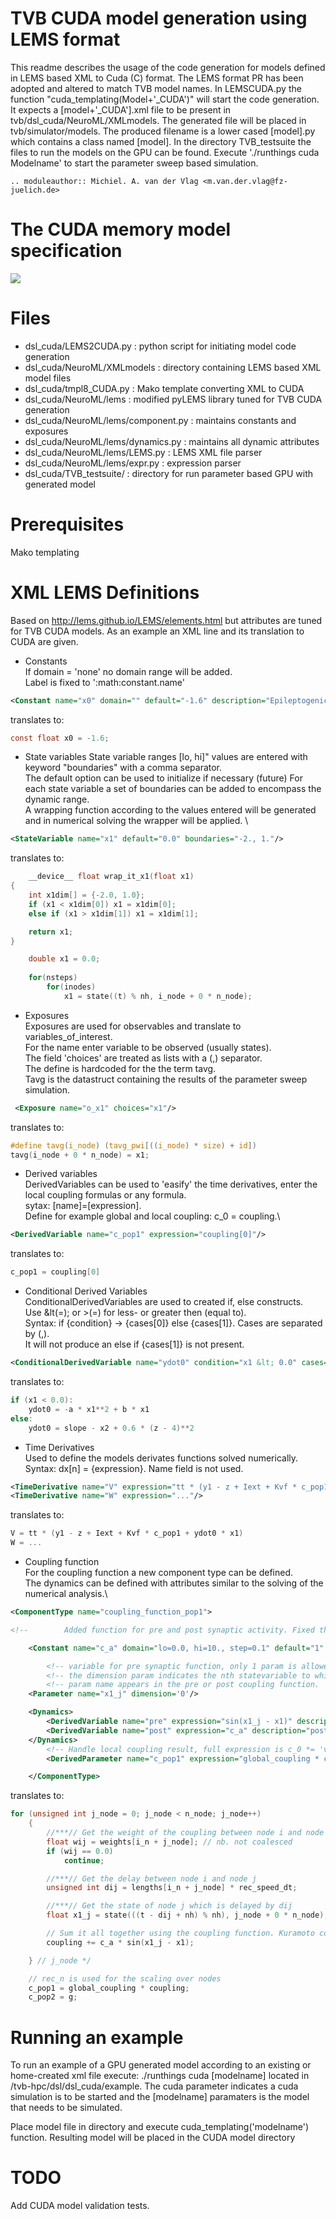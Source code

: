 ﻿# TVB CUDA model generation using LEMS format
This readme describes the usage of the code generation for models defined in LEMS based XML to Cuda (C) format.
The LEMS format PR has been adopted and altered to match TVB model names. 
In LEMSCUDA.py the function "cuda_templating(Model+'_CUDA')" will start the code generation.
It expects a [model+'_CUDA'].xml file to be present in tvb/dsl_cuda/NeuroML/XMLmodels. 
The generated file will be placed in tvb/simulator/models.
The produced filename is a lower cased [model].py which contains a class named [model].
In the directory TVB_testsuite the files to run the models on the GPU can be found.
Execute './runthings cuda Modelname' to start the parameter sweep based simulation.

    .. moduleauthor:: Michiel. A. van der Vlag <m.van.der.vlag@fz-juelich.de>
    
# The CUDA memory model specification
![](GPUmemindex.png)

# Files
* dsl_cuda/LEMS2CUDA.py   				: python script for initiating model code generation
* dsl_cuda/NeuroML/XMLmodels            : directory containing LEMS based XML model files
* dsl_cuda/tmpl8_CUDA.py 				: Mako template converting XML to CUDA
* dsl_cuda/NeuroML/lems                 : modified pyLEMS library tuned for TVB CUDA generation
* dsl_cuda/NeuroML/lems/component.py    : maintains constants and exposures
* dsl_cuda/NeuroML/lems/dynamics.py     : maintains all dynamic attributes
* dsl_cuda/NeuroML/lems/LEMS.py         : LEMS XML file parser
* dsl_cuda/NeuroML/lems/expr.py         : expression parser
* dsl_cuda/TVB_testsuite/               : directory for run parameter based GPU with generated model

# Prerequisites
Mako templating

# XML LEMS Definitions 
Based on http://lems.github.io/LEMS/elements.html but attributes are tuned for TVB CUDA models.
As an example an XML line and its translation to CUDA are given. 

* Constants\
If domain = 'none' no domain range will be added.\
Label is fixed to ':math:constant.name'

```xml
<Constant name="x0" domain="" default="-1.6" description="Epileptogenicity parameter."/>
```
translates to:
```c
const float x0 = -1.6;
```

* State variables
State variable ranges [lo, hi]" values are entered with keyword "boundaries" with a comma separator.\
The default option can be used to initialize if necessary (future)
For each state variable a set of boundaries can be added to encompass the dynamic range.\
A wrapping function according to the values entered will be generated and in numerical solving the wrapper 
will be applied. \

```xml
<StateVariable name="x1" default="0.0" boundaries="-2., 1."/>
```
translates to:
```c
    __device__ float wrap_it_x1(float x1)
{
    int x1dim[] = {-2.0, 1.0};
    if (x1 < x1dim[0]) x1 = x1dim[0];
    else if (x1 > x1dim[1]) x1 = x1dim[1];

    return x1;
}

    double x1 = 0.0;
    
    for(nsteps)
        for(inodes)
            x1 = state((t) % nh, i_node + 0 * n_node);
```

* Exposures\
Exposures are used for observables and translate to variables_of_interest.\
For the name enter variable to be observed (usually states).\
The field 'choices' are treated as lists with a (,) separator.\
The define is hardcoded for the the term tavg.\
Tavg is the datastruct containing the results of the parameter sweep simulation.

```xml
 <Exposure name="o_x1" choices="x1"/>
```
translates to:
```c
#define tavg(i_node) (tavg_pwi[((i_node) * size) + id])
tavg(i_node + 0 * n_node) = x1;
```

* Derived variables\
DerivedVariables can be used to 'easify' the time derivatives, enter the local coupling formulas or any formula.\
sytax: [name]=[expression].\
Define for example global and local coupling: c_0 = coupling.\
            
```xml
<DerivedVariable name="c_pop1" expression="coupling[0]"/>
```
translates to:
```c
c_pop1 = coupling[0]
```

* Conditional Derived Variables\
ConditionalDerivedVariables are used to created if, else constructs.\
Use &lt(=); or &gt;(=) for less- or greater then (equal to).\
Syntax: if {condition} -> {cases[0]} else {cases[1]}. Cases are separated by (,).\
It will not produce an else if {cases[1]} is not present.
```xml
<ConditionalDerivedVariable name="ydot0" condition="x1 &lt; 0.0" cases="-a * x1**2 + b * x1, slope - x2 + 0.6 * (z - 4)**2 "/>
```
translates to:
```c
if (x1 < 0.0):
    ydot0 = -a * x1**2 + b * x1
else:
    ydot0 = slope - x2 + 0.6 * (z - 4)**2
```

* Time Derivatives\
Used to define the models derivates functions solved numerically.\
Syntax: dx[n] = {expression}. Name field is not used.
```xml
<TimeDerivative name="V" expression="tt * (y1 - z + Iext + Kvf * c_pop1 + ydot0 * x1)"/>
<TimeDerivative name="W" expression="..."/>
```
translates to:
```c
V = tt * (y1 - z + Iext + Kvf * c_pop1 + ydot0 * x1)
W = ...
```

* Coupling function\
For the coupling function a new component type can be defined.\
The dynamics can be defined with attributes similar to the solving of the numerical analysis.\

```xml
<ComponentType name="coupling_function_pop1">

<!--        Added function for pre and post synaptic activity. Fixed the power being **, however no parse checks for it-->

    <Constant name="c_a" domain="lo=0.0, hi=10., step=0.1" default="1" description="Rescales the connection strength."/>

        <!-- variable for pre synaptic function, only 1 param is allowed (and should be sufficient))  -->
        <!-- the dimension param indicates the nth statevariable to which the coupling function should apply  -->
        <!-- param name appears in the pre or post coupling function.  -->
    <Parameter name="x1_j" dimension='0'/>

    <Dynamics>
        <DerivedVariable name="pre" expression="sin(x1_j - x1)" description="pre synaptic function for coupling activity"/>
        <DerivedVariable name="post" expression="c_a" description="post synaptic = a * pre"/>
    </Dynamics>
        <!-- Handle local coupling result, full expression is c_0 *= 'value'. Name option is hardcoded -->
        <DerivedParameter name="c_pop1" expression="global_coupling * coupling" value="None"/>

    </ComponentType>
```
translates to:
```c
for (unsigned int j_node = 0; j_node < n_node; j_node++)
    {
        //***// Get the weight of the coupling between node i and node j
        float wij = weights[i_n + j_node]; // nb. not coalesced
        if (wij == 0.0)
            continue;

        //***// Get the delay between node i and node j
        unsigned int dij = lengths[i_n + j_node] * rec_speed_dt;

        //***// Get the state of node j which is delayed by dij
        float x1_j = state(((t - dij + nh) % nh), j_node + 0 * n_node);

        // Sum it all together using the coupling function. Kuramoto coupling: (postsyn * presyn) == ((a) * (sin(xj - xi))) 
        coupling += c_a * sin(x1_j - x1);

    } // j_node */

    // rec_n is used for the scaling over nodes
    c_pop1 = global_coupling * coupling;
    c_pop2 = g;
```


# Running an example
To run an example of a GPU generated model according to an existing or home-created xml file execute:
./runthings cuda [modelname] located in /tvb-hpc/dsl/dsl_cuda/example. The cuda parameter indicates a cuda simulation 
is to be started  and the [modelname] paramaters is the model that needs to be simulated.

Place model file in directory and execute cuda_templating('modelname') function. Resulting model will be
placed in the CUDA model directory

# TODO
Add CUDA model validation tests.